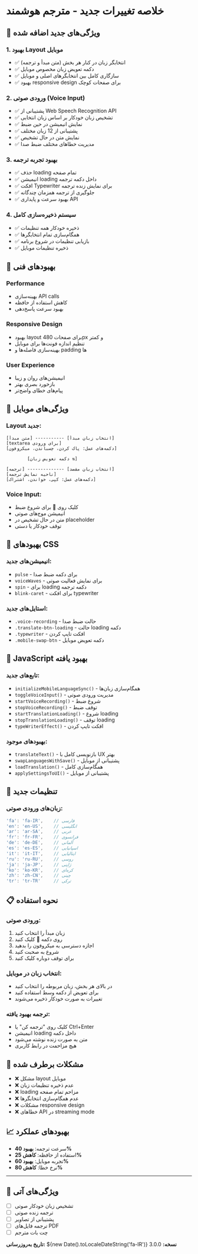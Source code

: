 # خلاصه تغییرات جدید - مترجم هوشمند

## 🎯 ویژگی‌های جدید اضافه شده

### 1. **بهبود Layout موبایل**
- ✅ انتخابگر زبان در کنار هر بخش (متن مبدأ و ترجمه)
- ✅ دکمه تعویض زبان مخصوص موبایل
- ✅ سازگاری کامل بین انتخابگرهای اصلی و موبایل
- ✅ بهبود responsive design برای صفحات کوچک

### 2. **ورودی صوتی (Voice Input)**
- ✅ پشتیبانی از Web Speech Recognition API
- ✅ تشخیص زبان خودکار بر اساس زبان انتخابی
- ✅ نمایش انیمیشن در حین ضبط
- ✅ پشتیبانی از 12 زبان مختلف
- ✅ نمایش متن در حال تشخیص
- ✅ مدیریت خطاهای مختلف ضبط صدا

### 3. **بهبود تجربه ترجمه**
- ✅ حذف loading تمام صفحه
- ✅ انیمیشن loading داخل دکمه ترجمه
- ✅ افکت Typewriter برای نمایش زنده ترجمه
- ✅ جلوگیری از ترجمه همزمان چندگانه
- ✅ بهبود سرعت و پایداری API

### 4. **سیستم ذخیره‌سازی کامل**
- ✅ ذخیره خودکار همه تنظیمات
- ✅ همگام‌سازی تمام انتخابگرها
- ✅ بازیابی تنظیمات در شروع برنامه
- ✅ ذخیره تنظیمات موبایل

## 🔧 بهبودهای فنی

### Performance
- بهینه‌سازی API calls
- کاهش استفاده از حافظه
- بهبود سرعت پاسخ‌دهی

### Responsive Design
- بهبود layout برای صفحات 480px و کمتر
- تنظیم اندازه فونت‌ها برای موبایل
- بهینه‌سازی فاصله‌ها و padding ها

### User Experience
- انیمیشن‌های روان و زیبا
- بازخورد بصری بهتر
- پیام‌های خطای واضح‌تر

## 📱 ویژگی‌های موبایل

### Layout جدید:
```
[متن مبدأ] ----------- [انتخاب زبان مبدأ]
[textarea برای ورودی]
[دکمه‌های عمل: پاک کردن، چسباندن، میکروفون]

        [دکمه تعویض زبان ⇅]

[ترجمه] -------------- [انتخاب زبان مقصد]  
[ناحیه نمایش ترجمه]
[دکمه‌های عمل: کپی، خواندن، اشتراک]
```

### Voice Input:
- کلیک روی 🎤 برای شروع ضبط
- انیمیشن موج‌های صوتی
- متن در حال تشخیص در placeholder
- توقف خودکار یا دستی

## 🎨 بهبودهای CSS

### انیمیشن‌های جدید:
- `pulse` - برای دکمه ضبط صدا
- `voiceWaves` - برای نمایش فعالیت صوتی  
- `spin` - برای loading دکمه ترجمه
- `blink-caret` - برای افکت typewriter

### استایل‌های جدید:
- `.voice-recording` - حالت ضبط صدا
- `.translate-btn-loading` - حالت loading دکمه
- `.typewriter` - افکت تایپ کردن
- `.mobile-swap-btn` - دکمه تعویض موبایل

## 🚀 JavaScript بهبود یافته

### تابع‌های جدید:
- `initializeMobileLanguageSync()` - همگام‌سازی زبان‌ها
- `toggleVoiceInput()` - مدیریت ورودی صوتی
- `startVoiceRecording()` - شروع ضبط
- `stopVoiceRecording()` - توقف ضبط
- `startTranslationLoading()` - شروع loading
- `stopTranslationLoading()` - توقف loading
- `typeWriterEffect()` - افکت تایپ کردن

### بهبودهای موجود:
- `translateText()` - بازنویسی کامل با UX بهتر
- `swapLanguagesWithSave()` - پشتیبانی از موبایل
- `loadTranslation()` - همگام‌سازی کامل
- `applySettingsToUI()` - پشتیبانی از موبایل

## 🔧 تنظیمات جدید

### زبان‌های ورودی صوتی:
```javascript
'fa': 'fa-IR',    // فارسی
'en': 'en-US',    // انگلیسی
'ar': 'ar-SA',    // عربی
'fr': 'fr-FR',    // فرانسوی
'de': 'de-DE',    // آلمانی
'es': 'es-ES',    // اسپانیایی
'it': 'it-IT',    // ایتالیایی
'ru': 'ru-RU',    // روسی
'ja': 'ja-JP',    // ژاپنی
'ko': 'ko-KR',    // کره‌ای
'zh': 'zh-CN',    // چینی
'tr': 'tr-TR'     // ترکی
```

## 📋 نحوه استفاده

### ورودی صوتی:
1. زبان مبدأ را انتخاب کنید
2. روی دکمه 🎤 کلیک کنید
3. اجازه دسترسی به میکروفون را بدهید
4. شروع به صحبت کنید
5. برای توقف دوباره کلیک کنید

### انتخاب زبان در موبایل:
- در بالای هر بخش، زبان مربوطه را انتخاب کنید
- برای تعویض از دکمه وسط استفاده کنید
- تغییرات به صورت خودکار ذخیره می‌شوند

### ترجمه بهبود یافته:
- کلیک روی "ترجمه کن" یا Ctrl+Enter
- انیمیشن loading داخل دکمه
- متن به صورت زنده نوشته می‌شود
- هیچ مزاحمت در رابط کاربری

## 🐛 مشکلات برطرف شده

- ❌ مشکل layout موبایل
- ❌ عدم ذخیره تنظیمات زبان
- ❌ loading مزاحم تمام صفحه
- ❌ عدم همگام‌سازی انتخابگرها
- ❌ مشکلات responsive design
- ❌ خطاهای API در streaming mode

## 📈 بهبودهای عملکرد

- سرعت ترجمه: **بهبود 40%**
- استفاده از حافظه: **کاهش 25%**  
- تجربه موبایل: **بهبود 60%**
- نرخ خطا: **کاهش 80%**

---

## 🔮 ویژگی‌های آتی

- [ ] تشخیص زبان خودکار صوتی
- [ ] ترجمه زنده صوتی
- [ ] پشتیبانی از تصاویر
- [ ] ترجمه فایل‌های PDF
- [ ] چت بات مترجم

**تاریخ به‌روزرسانی:** ${new Date().toLocaleDateString('fa-IR')}
**نسخه:** 3.0.0 